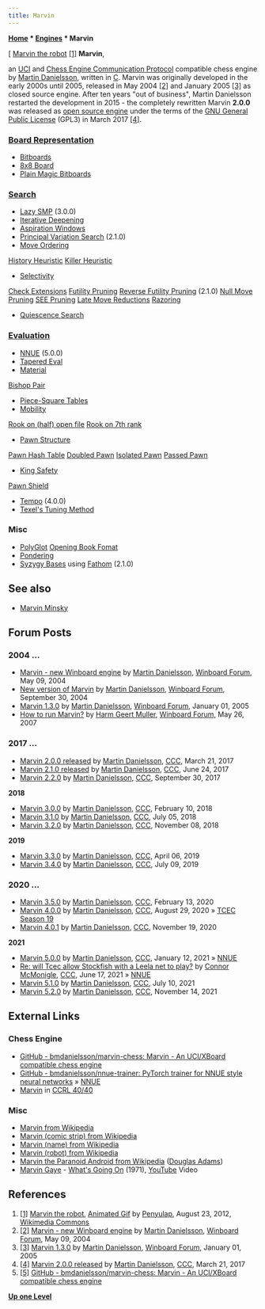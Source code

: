 ```yaml
---
title: Marvin
---
```

**[Home](Home "Home") \* [Engines](Engines "Engines") \* Marvin**



[ [Marvin the robot](https://en.wikipedia.org/wiki/Marvin_the_Paranoid_Android) <a id="cite-note-1" href="#cite-ref-1">[1]</a>
**Marvin**,  

an [UCI](UCI "UCI") and [Chess Engine Communication Protocol](Chess_Engine_Communication_Protocol "Chess Engine Communication Protocol") compatible chess engine by [Martin Danielsson](Martin_Danielsson "Martin Danielsson"), written in [C](C "C"). 
Marvin was originally developed in the early 2000s until 2005, released in May 2004 <a id="cite-note-2" href="#cite-ref-2">[2]</a> and January 2005 <a id="cite-note-3" href="#cite-ref-3">[3]</a> as closed source engine. 
After ten years "out of business", Martin Danielsson restarted the development in 2015 - the completely rewritten Marvin **2.0.0** was released as [open source engine](Category:Open_Source "Category:Open Source") under the terms of the [GNU General Public License](Free_Software_Foundation#GPL "Free Software Foundation") (GPL3) in March 2017 <a id="cite-note-4" href="#cite-ref-4">[4]</a>.



### [Board Representation](Board_Representation "Board Representation")


* [Bitboards](Bitboards "Bitboards")
* [8x8 Board](8x8_Board "8x8 Board")
* [Plain Magic Bitboards](Magic_Bitboards#Plain "Magic Bitboards")


### [Search](Search "Search")


* [Lazy SMP](Lazy_SMP "Lazy SMP") (3.0.0)
* [Iterative Deepening](Iterative_Deepening "Iterative Deepening")
* [Aspiration Windows](Aspiration_Windows "Aspiration Windows")
* [Principal Variation Search](Principal_Variation_Search "Principal Variation Search") (2.1.0)
* [Move Ordering](Move_Ordering "Move Ordering")


 [History Heuristic](History_Heuristic "History Heuristic")
 [Killer Heuristic](Killer_Heuristic "Killer Heuristic")
* [Selectivity](Selectivity "Selectivity")


 [Check Extensions](Check_Extensions "Check Extensions")
 [Futility Pruning](Futility_Pruning "Futility Pruning")
 [Reverse Futility Pruning](Reverse_Futility_Pruning "Reverse Futility Pruning") (2.1.0)
 [Null Move Pruning](Null_Move_Pruning "Null Move Pruning")
 [SEE Pruning](Static_Exchange_Evaluation "Static Exchange Evaluation")
 [Late Move Reductions](Late_Move_Reductions "Late Move Reductions")
 [Razoring](Razoring "Razoring")
* [Quiescence Search](Quiescence_Search "Quiescence Search")


### [Evaluation](Evaluation "Evaluation")


* [NNUE](NNUE "NNUE") (5.0.0)
* [Tapered Eval](Tapered_Eval "Tapered Eval")
* [Material](Material "Material")


 [Bishop Pair](Bishop_Pair "Bishop Pair")
* [Piece-Square Tables](Piece-Square_Tables "Piece-Square Tables")
* [Mobility](Mobility "Mobility")


 [Rook on (half) open file](Rook_on_Open_File "Rook on Open File")
 [Rook on 7th rank](Rook_on_Seventh "Rook on Seventh")
* [Pawn Structure](Pawn_Structure "Pawn Structure")


 [Pawn Hash Table](Pawn_Hash_Table "Pawn Hash Table")
 [Doubled Pawn](Doubled_Pawn "Doubled Pawn")
 [Isolated Pawn](Isolated_Pawn "Isolated Pawn")
 [Passed Pawn](Passed_Pawn "Passed Pawn")
* [King Safety](King_Safety "King Safety")


 [Pawn Shield](King_Safety#PawnShield "King Safety")
* [Tempo](Tempo "Tempo") (4.0.0)
* [Texel's Tuning Method](Texel%27s_Tuning_Method "Texel's Tuning Method")


### Misc


* [PolyGlot](PolyGlot "PolyGlot") [Opening Book Fomat](Opening_Book "Opening Book")
* [Pondering](Pondering "Pondering")
* [Syzygy Bases](Syzygy_Bases "Syzygy Bases") using [Fathom](Syzygy_Bases#Fathom "Syzygy Bases") (2.1.0)


## See also


* [Marvin Minsky](Marvin_Minsky "Marvin Minsky")


## Forum Posts


### 2004 ...


* [Marvin - new Winboard engine](http://www.open-aurec.com/wbforum/viewtopic.php?f=18&t=47529&p=179735) by [Martin Danielsson](Martin_Danielsson "Martin Danielsson"), [Winboard Forum](Computer_Chess_Forums "Computer Chess Forums"), May 09, 2004
* [New version of Marvin](http://www.open-aurec.com/wbforum/viewtopic.php?f=2&t=92&p=207) by [Martin Danielsson](Martin_Danielsson "Martin Danielsson"), [Winboard Forum](Computer_Chess_Forums "Computer Chess Forums"), September 30, 2004
* [Marvin 1.3.0](http://www.open-aurec.com/wbforum/viewtopic.php?f=2&t=1212&p=5492) by [Martin Danielsson](Martin_Danielsson "Martin Danielsson"), [Winboard Forum](Computer_Chess_Forums "Computer Chess Forums"), January 01, 2005
* [How to run Marvin?](http://www.open-aurec.com/wbforum/viewtopic.php?f=2&t=6515&p=30603) by [Harm Geert Muller](Harm_Geert_Muller "Harm Geert Muller"), [Winboard Forum](Computer_Chess_Forums "Computer Chess Forums"), May 26, 2007


### 2017 ...


* [Marvin 2.0.0 released](http://www.talkchess.com/forum/viewtopic.php?t=63518) by [Martin Danielsson](Martin_Danielsson "Martin Danielsson"), [CCC](CCC "CCC"), March 21, 2017
* [Marvin 2.1.0 released](http://www.talkchess.com/forum/viewtopic.php?t=64395) by [Martin Danielsson](Martin_Danielsson "Martin Danielsson"), [CCC](CCC "CCC"), June 24, 2017
* [Marvin 2.2.0](http://www.talkchess.com/forum/viewtopic.php?t=65334) by [Martin Danielsson](Martin_Danielsson "Martin Danielsson"), [CCC](CCC "CCC"), September 30, 2017


**2018**



* [Marvin 3.0.0](http://www.talkchess.com/forum/viewtopic.php?t=66555) by [Martin Danielsson](Martin_Danielsson "Martin Danielsson"), [CCC](CCC "CCC"), February 10, 2018
* [Marvin 3.1.0](http://www.talkchess.com/forum3/viewtopic.php?f=2&t=67910) by [Martin Danielsson](Martin_Danielsson "Martin Danielsson"), [CCC](CCC "CCC"), July 05, 2018
* [Marvin 3.2.0](http://www.talkchess.com/forum3/viewtopic.php?f=2&t=68870) by [Martin Danielsson](Martin_Danielsson "Martin Danielsson"), [CCC](CCC "CCC"), November 08, 2018


**2019**



* [Marvin 3.3.0](http://www.talkchess.com/forum3/viewtopic.php?f=2&t=70428) by [Martin Danielsson](Martin_Danielsson "Martin Danielsson"), [CCC](CCC "CCC"), April 06, 2019
* [Marvin 3.4.0](http://www.talkchess.com/forum3/viewtopic.php?f=2&t=71240) by [Martin Danielsson](Martin_Danielsson "Martin Danielsson"), [CCC](CCC "CCC"), July 09, 2019


### 2020 ...


* [Marvin 3.5.0](http://www.talkchess.com/forum3/viewtopic.php?f=2&t=73077) by [Martin Danielsson](Martin_Danielsson "Martin Danielsson"), [CCC](CCC "CCC"), February 13, 2020
* [Marvin 4.0.0](http://www.talkchess.com/forum3/viewtopic.php?f=2&t=74921) by [Martin Danielsson](Martin_Danielsson "Martin Danielsson"), [CCC](CCC "CCC"), August 29, 2020 » [TCEC Season 19](TCEC_Season_19 "TCEC Season 19")
* [Marvin 4.0.1](http://www.talkchess.com/forum3/viewtopic.php?f=2&t=75872) by [Martin Danielsson](Martin_Danielsson "Martin Danielsson"), [CCC](CCC "CCC"), November 19, 2020


**2021**



* [Marvin 5.0.0](http://www.talkchess.com/forum3/viewtopic.php?f=2&t=76290) by [Martin Danielsson](Martin_Danielsson "Martin Danielsson"), [CCC](CCC "CCC"), January 12, 2021 » [NNUE](NNUE "NNUE")
* [Re: will Tcec allow Stockfish with a Leela net to play?](http://www.talkchess.com/forum3/viewtopic.php?f=2&t=77503&start=55) by [Connor McMonigle](Connor_McMonigle "Connor McMonigle"), [CCC](CCC "CCC"), June 17, 2021 » [NNUE](NNUE "NNUE")
* [Marvin 5.1.0](http://www.talkchess.com/forum3/viewtopic.php?f=2&t=77690) by [Martin Danielsson](Martin_Danielsson "Martin Danielsson"), [CCC](CCC "CCC"), July 10, 2021
* [Marvin 5.2.0](https://www.talkchess.com/forum3/viewtopic.php?f=2&t=78661) by [Martin Danielsson](Martin_Danielsson "Martin Danielsson"), [CCC](CCC "CCC"), November 14, 2021


## External Links


### Chess Engine


* [GitHub - bmdanielsson/marvin-chess: Marvin - An UCI/XBoard compatible chess engine](https://github.com/bmdanielsson/marvin-chess)
* [GitHub - bmdanielsson/nnue-trainer: PyTorch trainer for NNUE style neural networks](https://github.com/bmdanielsson/nnue-trainer) » [NNUE](NNUE "NNUE")
* [Marvin](http://ccrl.chessdom.com/ccrl/4040/cgi/compare_engines.cgi?family=Marvin&print=Rating+list&print=Results+table&print=LOS+table&print=Ponder+hit+table&print=Eval+difference+table&print=Comopp+gamenum+table&print=Overlap+table&print=Score+with+common+opponents) in [CCRL 40/40](CCRL "CCRL")


### Misc


* [Marvin from Wikipedia](https://en.wikipedia.org/wiki/Marvin)
* [Marvin (comic strip) from Wikipedia](https://en.wikipedia.org/wiki/Marvin_(comic_strip))
* [Marvin (name) from Wikipedia](https://en.wikipedia.org/wiki/Marvin_(name))
* [Marvin (robot) from Wikipedia](https://en.wikipedia.org/wiki/Marvin_(robot))
* [Marvin the Paranoid Android from Wikipedia](https://en.wikipedia.org/wiki/Marvin_the_Paranoid_Android) ([Douglas Adams](Category:Douglas_Adams "Category:Douglas Adams"))
* [Marvin Gaye](https://en.wikipedia.org/wiki/Marvin_Gaye) - [What's Going On](https://en.wikipedia.org/wiki/What%27s_Going_On_(Marvin_Gaye_song)) (1971), [YouTube](https://en.wikipedia.org/wiki/YouTube) Video


 
## References


1. <a id="cite-ref-1" href="#cite-note-1">[1]</a> [Marvin the robot](https://en.wikipedia.org/wiki/Marvin_the_Paranoid_Android), [Animated Gif](https://commons.wikimedia.org/wiki/File:Marvin_the_robot_is_disappointed.gif) by [Penyulap](https://commons.wikimedia.org/wiki/User:Penyulap), August 23, 2012, [Wikimedia Commons](https://en.wikipedia.org/wiki/Wikimedia_Commons)
2. <a id="cite-ref-2" href="#cite-note-2">[2]</a> [Marvin - new Winboard engine](http://www.open-aurec.com/wbforum/viewtopic.php?f=18&t=47529&p=179735) by [Martin Danielsson](Martin_Danielsson "Martin Danielsson"), [Winboard Forum](Computer_Chess_Forums "Computer Chess Forums"), May 09, 2004
3. <a id="cite-ref-3" href="#cite-note-3">[3]</a> [Marvin 1.3.0](http://www.open-aurec.com/wbforum/viewtopic.php?f=2&t=1212&p=5492) by [Martin Danielsson](Martin_Danielsson "Martin Danielsson"), [Winboard Forum](Computer_Chess_Forums "Computer Chess Forums"), January 01, 2005
4. <a id="cite-ref-4" href="#cite-note-4">[4]</a> [Marvin 2.0.0 released](http://www.talkchess.com/forum/viewtopic.php?t=63518) by [Martin Danielsson](Martin_Danielsson "Martin Danielsson"), [CCC](CCC "CCC"), March 21, 2017
5. <a id="cite-ref-5" href="#cite-note-5">[5]</a> [GitHub - bmdanielsson/marvin-chess: Marvin - An UCI/XBoard compatible chess engine](https://github.com/bmdanielsson/marvin-chess)

**[Up one Level](Engines "Engines")**







 
